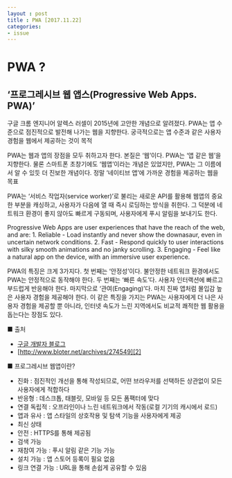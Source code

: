 ```yaml
---
layout : post
title : PWA [2017.11.22] 
categories: 
- issue
---
```



# PWA ? 

## ‘프로그레시브 웹 앱스(Progressive Web Apps. PWA)’

구글 크롬 엔지니어 알렉스 러셀이 2015년에 고안한 개념으로 알려졌다. PWA는 앱 수준으로 점진적으로 발전해 나가는 웹을 지향한다. 궁극적으로는 앱 수준과 같은 사용자 경험을 웹에서 제공하는 것이 목적    


PWA는 웹과 앱의 장점을 모두 취하고자 한다. 본질은 ‘웹’이다. PWA는 ‘앱 같은 웹’을 지향한다. 물론 스마트폰 초창기에도 ‘웹앱’이라는 개념은 있었지만, PWA는 그 이름에서 알 수 있듯 더 진보한 개념이다. 정말 ‘네이티브 앱’에 가까운 경험을 제공하는 웹을 목표

PWA는 ‘서비스 작업자(service worker)’로 불리는 새로운 API를 활용해 웹앱의 중요한 부분을 캐싱하고, 사용자가 다음에 열 때 즉시 로딩하는 방식을 취한다. 그 덕분에 네트워크 환경이 좋지 않아도 빠르게 구동되며, 사용자에게 푸시 알림을 보내기도 한다.

Progressive Web Apps are user experiences that have the reach of the web, and are:
    1. Reliable - Load instantly and never show the downasaur, even in uncertain network conditions.
    2. Fast - Respond quickly to user interactions with silky smooth animations and no janky scrolling.
    3. Engaging - Feel like a natural app on the device, with an immersive user experience.

PWA의 특징은 크게 3가지다. 첫 번째는 ‘안정성’이다. 불안정한 네트워크 환경에서도 PWA는 안정적으로 동작해야 한다. 두 번째는 ‘빠른 속도’다. 사용자 인터랙션에 빠르고 부드럽게 반응해야 한다. 마지막으로 ‘관여(Engaging)’다. 마치 진짜 앱처럼 몰입감 높은 사용자 경험을 제공해야 한다. 이 같은 특징을 가지는 PWA는 사용자에게 더 나은 사용자 경험을 제공할 뿐 아니라, 인터넷 속도가 느린 지역에서도 비교적 쾌적한 웹 활용을 돕는다는 장점도 있다.
   
    
■ 출처 
- [구글 개발자 블로그][1]
- [http://www.bloter.net/archives/274549][2]

[1]: [https://developers.google.com/web/progressive-web-apps/]
[2]: [http://www.bloter.net/archives/274549]

■ 프로그레시브 웹앱이란?

- 진화 : 점진적인 개선을 통해 작성되므로, 어떤 브라우저를 선택하든 상관없이 모든 사용자에게 적합하다
- 반응형 : 데스크톱, 태블릿, 모바일 등 모든 폼팩터에 맞다
- 연결 독립적 : 오프라인이나 느린 네트워크에서 작동(로컬 기기의 캐시에서 로드)
- 앱과 유사 : 앱 스타일의 상호작용 및 탐색 기능을 사용자에게 제공
- 최신 상태
- 안전 : HTTPS를 통해 제공됨
- 검색 가능
- 재참여 가능 : 푸시 알림 같은 기능 가능
- 설치 가능 : 앱 스토어 등록이 필요 없음
- 링크 연결 가능 : URL을 통해 손쉽게 공유할 수 있음

